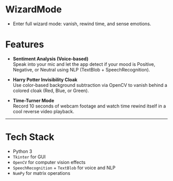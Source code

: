 # WizardMode

- Enter full wizard mode: vanish, rewind time, and sense emotions.
  
# Features

- **Sentiment Analysis (Voice-based)**  
  Speak into your mic and let the app detect if your mood is Positive, Negative, or Neutral using NLP (TextBlob + SpeechRecognition).

- **Harry Potter Invisibility Cloak**  
  Use color-based background subtraction via OpenCV to vanish behind a colored cloak (Red, Blue, or Green).

- **Time-Turner Mode**  
  Record 10 seconds of webcam footage and watch time rewind itself in a cool reverse video playback.

---

# Tech Stack

- Python 3
- `Tkinter` for GUI
- `OpenCV` for computer vision effects
- `SpeechRecognition` + `TextBlob` for voice and NLP
- `NumPy` for matrix operations

